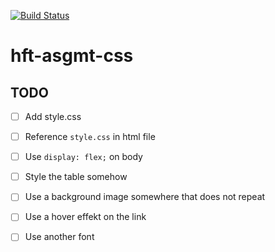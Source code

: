 [![Build Status](https://travis-ci.org/hft-stuttgart-ipr/hft-asgmt-css-USERNAME.svg?branch=master)](https://travis-ci.org/hft-stuttgart-ipr/hft-asgmt-css-USERNAME)

# hft-asgmt-css

## TODO
  - [ ] Add style.css
  - [ ] Reference `style.css` in html file
  - [ ] Use `display: flex;` on body
  - [ ] Style the table somehow
  - [ ] Use a background image somewhere that does not repeat
  - [ ] Use a hover effekt on the link
  - [ ] Use another font

